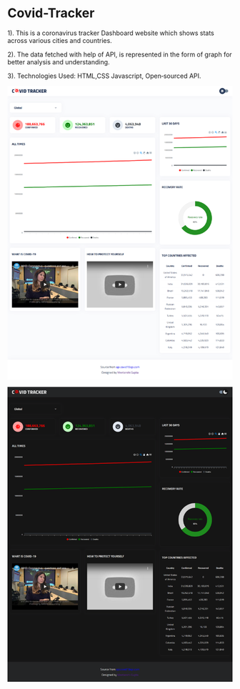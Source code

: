 # Covid-Tracker

1). This is a coronavirus tracker Dashboard website which shows
stats across various cities and countries.

2). The data fetched with help of API, is represented in the form of
graph for better analysis and understanding.

3). Technologies Used: HTML,CSS Javascript, Open‐sourced API.

![image](https://github.com/Meetanshi25/Covid-Tracker/blob/master/covid-tracker-main/Images/Covid_main.png?raw=true)


![image](https://github.com/Meetanshi25/Covid-Tracker/blob/master/covid-tracker-main/Images/Covid_main_darkmode.png?raw=true)

